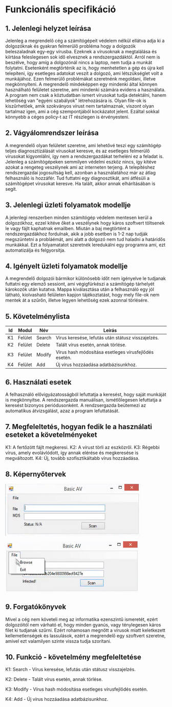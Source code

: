 # Funkcionális specifikáció
## 1. Jelenlegi helyzet leírása

Jelenleg a megrendelő cég a számítógépeit védelem nélkül ellátva adja ki a dolgozóknak és gyakran felmerülő probléma hogy a dolgozók beleszaladnak egy-egy vírusba. Ezeknek a vírusoknak a megtalálása és kiírtása feleslegesen sok idő elvesznek a rendszergazdáktól. Arról nem is beszélve, hogy amíg a dolgozónál nincs a laptop, nem tudja a munkát folytatni. Esetenként megtörténik az is, hogy menhetetlen a gép és újra kell telepíteni, így esetleges adatokat veszít a dolgozó, ami létszükséglet volt a munkájához. Ezen felmerülő problémákat szeretnénk megoldani, illetve megkönnyíteni. A megrendelő mindeképpen egy mindenki által könnyen használható felületet szeretne, ami mindenki számára evidens a használata. A program nem csak a köztudatban ismert vírusokat tudja detektálni, hanem lehetőség van "egyéni szabályok" létrehozására is. Olyan file-ok is kiszűrhetőek, amik szokványos vírust nem tartalmaznak, viszont olyan tartalmaz igen, ami a cég szempontjából kockázatot jelent. Ezáltal sokkal könnyebb a céges policy-t az IT részlegen is érvényesteni.

## 2. Vágyálomrendszer leírása

A megrendelő olyan felületet szeretne, ami lehetővé teszi egy számítógép teljes diagnosztizálását vírusokat keresve, és az esetleges felmerülő vírusokat kigyomlálni, így nem a rendszergazdákat terheléni ez a feladat is. Jelenleg a számítógépeken semmilyen védelmi eszköz nincs, így kitéve azokat a rengeteg veszélynek ami az interneten terjeng. A telepítéshez rendszergazdai jogosultság kell, azonban a használatához már az átlag felhasználó is hozzáfér. Tud futtatni egy diagnosztikát, ami átfésüli a számítógépet vírusokat keresve. Ha talált, akkor annak elhárításában is segít.

## 3. Jelenlegi üzleti folyamatok modellje

A jelenlegi renszerben minden számítógép védelem mentesen kerül a dolgozókhoz, ezzel kitéve őket a veszélynek hogy káros szoftvert töltsenek le vagy fájlt kaphatnak emailben. Miután a baj megtörtént a rendszergazdákhoz fordulnak, akik a jobb esetben is 1-2 nap tudják megszüntetni a probláémát, ami alatt a dolgozó nem tud haladni a határidős munkákkal. Ezt a folyamatatot szeretnék leredukálni egy programra ami, ezt automatizálja és felgyorsítja.

## 4. Igényelt üzleti folyamatok modellje

A megrendelő dolgozói bármikor különösebb ídőt nem igényelve le tudjanak futtatni egy elemző sessiont, ami végigfürkészi a számítógép tárhelyét károkozók után kutatva. Mappa kiválasztása után a felhasználó egy jól látható, kiolvasható felületen kapjon tájékoztatást, hogy mely file-ok nem mentek át a szűrőn, illetve legyen lehetőség ezek azonnal törlésére.

## 5. Követelménylista

| Id | Modul | Név | Leírás |
| :---: | --- | --- | --- |
| K1 | Felület | Search | Vírus keresése, lefutás után státusz visszajelzés. |
| K2 | Felület | Delete | Talált vírus esetén, annak törlése. |
| K3 | Felület | Modify | Vírus hash módosítása esetleges vírusfejlődés esetén. |
| K4 | Felület | Add | Új vírus hozzáadása adatbázisunkhoz. |

## 6. Használati esetek

A felhasználó elővigyázatosságból lefuttatja a keresést, hogy saját munkáját is megkönnyítse.
A rendszergazda manuálisan, ismétlőlegesen lefuttatja a keresést bizonyos periódusonként.
A rendzsergazda beütemezi az automatikus átvizsgálást, azaz a program lefuttatását.

## 7. Megfeleltetés, hogyan fedik le a használati eseteket a követelményeket

K1: A fertőzött fájlt megkeresi.
K2: A vírust törli az eszközről.
K3: Régebbi vírus, amely evolávlódott, így annak elérése és megkeresése is megváltozott.
K4: Új, tovább szofisztikáltabb vírus hozzáadása.

## 8. Képernyőtervek

![Képernyőterv](/docs/pics/1.png)

![Képernyőterv2](/docs/pics/2.png)

## 9. Forgatókönyvek

Mivel a cég nem követeli meg az informatika ezenszintű ismeretét, ezért dolgozóitól nem várható el, hogy minden gyanús, vagy ténylegesen káros filet ki tudjanak szűrni. Ezért rohamosan megnőtt a vírusok miatt keletkezett kellemetlenségek és lassulások, ezért a megrendelő egy szoftvert szeretne, amivel ezt valamilyen szinte vissza tudja szorítani. 

## 10. Funkció - követelmény megfeleltetése

K1: Search - Vírus keresése, lefutás után státusz visszajelzés.

K2: Delete - Talált vírus esetén, annak törlése.

K3: Modify - Vírus hash módosítása esetleges vírusfejlődés esetén.

K4: Add - Új vírus hozzáadása adatbázisunkhoz.

